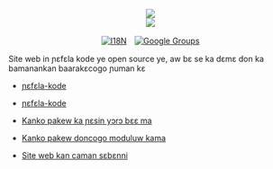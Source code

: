 <p align="center"><a href="https://xxai.art"><img src="https://cdn.jsdelivr.net/gh/xxai-art/doc/logo.svg"/></a><br/><a href="https://xxai.art"><img src="https://cdn.jsdelivr.net/gh/xxai-art/doc/xxai.svg"/></a></p><p align="center"><a href="https://github.com/xxai-art/doc#readme"><img alt="I18N" src="https://cdn.jsdelivr.net/gh/wactax/img/t.svg"/></a>　<a href="https://groups.google.com/u/0/g/xxai-art"><img alt="Google Groups" src="https://cdn.jsdelivr.net/gh/wactax/img/g-groups.svg"/></a></p>

Site web in ɲɛfɛla kode ye open source ye, aw bɛ se ka dɛmɛ don ka bamanankan baarakɛcogo ɲuman kɛ

* [ɲɛfɛla-kode](https://github.com/xxai-art/web)

* [ɲɛfɛla-kode](https://github.com/xxai-art/web)
* [Kanko pakew ka ɲɛsin yɔrɔ bɛɛ ma](https://github.com/xxai-art/web/tree/main/i18n)
* [Kanko pakew doncogo moduluw kama](https://github.com/wacpkg/user/tree/main/ui.i18n)
* [Site web kan caman sɛbɛnni](https://github.com/xxai-doc)
